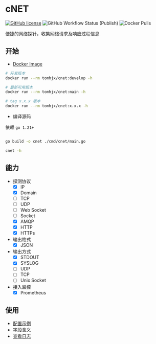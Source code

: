 # cNET

[![GitHub license](https://img.shields.io/github/license/tomhjx/netcat.svg?style=popout-square)](https://github.com/tomhjx/netcat/blob/main/LICENSE) ![GitHub Workflow Status (Publish)](https://img.shields.io/github/actions/workflow/status/tomhjx/cnet/publish.yml) ![Docker Pulls](https://img.shields.io/docker/pulls/tomhjx/cnet)

便捷的网络探针，收集网络请求及响应过程信息

## 开始

* [Docker Image](https://hub.docker.com/r/tomhjx/cnet)

```bash
# 开发版本
docker run --rm tomhjx/cnet:develop -h

# 最新可用版本
docker run --rm tomhjx/cnet:main -h

# tag x.x.x 版本
docker run --rm tomhjx/cnet:x.x.x -h

```

* 编译源码

依赖 `go 1.21+`

```bash

go build -o cnet ./cmd/cnet/main.go

cnet -h

```

## 能力

* 探测协议
    * [x] IP
    * [x] Domain
    * [ ] TCP
    * [ ] UDP
    * [ ] Web Socket
    * [ ] Socket
    * [x] AMQP
    * [x] HTTP
    * [x] HTTPs

* 输出格式
    * [x] JSON

* 输出方式
    * [x] STDOUT
    * [x] SYSLOG
    * [ ] UDP
    * [ ] TCP
    * [ ] Unix Socket

* 接入监控
    * [x] Prometheus

## 使用
* [配置示例](./examples)
* [字段含义](./doc/fields.md)
* [查看日志](./doc/logging.md)

